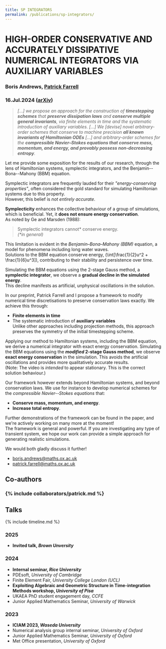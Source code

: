 ```yaml
---
title: SP INTEGRATORS
permalink: /publications/sp-integrators/
---
```


# HIGH-ORDER CONSERVATIVE AND ACCURATELY DISSIPATIVE NUMERICAL INTEGRATORS VIA AUXILIARY VARIABLES

### Boris Andrews, [Patrick Farrell](https://pefarrell.org/)

### 16.Jul.2024 ([arXiv](https://doi.org/10.48550/arXiv.2407.11904))

> *[...] we propose an approach for the construction of **timestepping schemes** that **preserve dissipation laws** and **conserve multiple general invariants**, via finite elements in time and the systematic introduction of auxiliary variables. [...] We [devise] novel arbitrary-order schemes that conserve to machine precision **all known invariants of Hamiltonian ODEs** [...] and arbitrary-order schemes for the **compressible Navier–Stokes equations that conserve mass, momentum, and energy, and provably possess non-decreasing entropy**.*

Let me provide some exposition for the results of our research, through the lens of Hamiltonian systems, symplectic integrators, and the Benjamin--Bona--Mahony (BBM) equation.

Symplectic integrators are frequently lauded for their *"energy-conserving properties"*, often considered the gold standard for simulating Hamiltonian systems due to this property. <br>
However, this belief is *not entirely accurate*.

**Symplecticity** enhances the collective behaviour of a group of simulations, which is beneficial. Yet, it **does not ensure energy conservation**. <br>
As noted by Ge and Marsden (1988): <br>
> Symplectic integrators cannot\* conserve energy. <br>
*(\*in general)*

This limitation is evident in the *Benjamin–Bona–Mahony (BBM)* equation, a model for phenomena including long water waves. <br>
Solutions to the BBM equation conserve energy, \(\int[\frac{1}{2}u^2 + \frac{1}{6}u^3]\), contributing to their stability and persistence over time.

Simulating the BBM equations using the 2-stage Gauss method, a **symplectic integrator**, we observe a **gradual decline in the simulated energy**. <br>
This decline manifests as artificial, unphysical oscillations in the solution.

In our preprint, Patrick Farrell and I propose a framework to modify numerical time discretisations to preserve conservation laws exactly. We achieve this through:
- **Finite elements in time**
- The systematic introduction of **auxiliary variables** <br>
Unlike other approaches including projection methods, this approach preserves the symmetry of the initial timestepping scheme.

Applying our method to Hamiltonian systems, including the BBM equation, we derive a numerical integrator with exact energy conservation.
Simulating the BBM equations using the ***modified* 2-stage Gauss method**, we observe **exact energy conservation** in the simulation.
This avoids the artificial oscillations and provides more qualitatively accurate results. <br>
(Note: The video is *intended* to appear stationary. This is the correct solution behaviour.)

Our framework however extends beyond Hamiltonian systems, and beyond conservation laws.
We use for instance to develop numerical schemes for the *compressible Navier--Stokes equations* that:
- **Conserve mass, momentum, and energy**.
- **Increase total entropy**. <br>

Further demonstrations of the framework can be found in the paper, and we're actively working on many more at the moment! <br>
The framework is general and powerful. If you are investigating any type of transient system, we hope our work can provide a simple approach for generating realistic simulations.

We would both gladly discuss it further!
- <a href="mailto:boris.andrews@maths.ox.ac.uk">boris.andrews@maths.ox.ac.uk</a>
- <a href="mailto:patrick.farrell@maths.ox.ac.uk">patrick.farrell@maths.ox.ac.uk</a>

## Co-authors

### {% include collaborators/patrick.md %}

## Talks

{% include timeline.md %}

<div class="timeline">
  <div class="outer">
    <div class="card">
      <div class="info">
        <h3 class="title">2025</h3>
        <p><ul>
          <li><strong>Invited talk, <em>Brown Unversity</em></strong></li>
        </ul></p>
      </div>
    </div>
    <div class="card">
      <div class="info">
        <h3 class="title">2024</h3>
        <p><ul>
          <li><strong>Internal seminar, <em>Rice University</em></strong></li>
          <li>PDEsoft, <em>University of Cambridge</em></li>
          <li>Finite Element Fair, <em>University College London (UCL)</em></li>
          <li><strong>Exploiting Algebraic and Geometric Structure in Time-integration Methods workshop, <em>University of Pisa</em></strong></li>
          <li>UKAEA PhD student engagement day, <em>CCFE</em></li>
          <li>Junior Applied Mathematics Seminar, <em>University of Warwick</em></li>
        </ul></p>
      </div>
    </div>
    <div class="card">
      <div class="info">
        <h3 class="title">2023</h3>
        <p><ul>
          <li><strong>ICIAM 2023, <em>Waseda University</em></strong></li>
          <li>Numerical analysis group internal seminar, <em>University of Oxford</em></li>
          <li>Junior Applied Mathematics Seminar, <em>University of Oxford</em></li>
          <li>Met Office presentation, <em>University of Oxford</em></li>
        </ul></p>
      </div>
    </div>
  </div>
</div>
